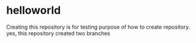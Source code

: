 # helloworld
Creating this repository is for testing purpose of how to create repository.
yes, this repository created two branches 
